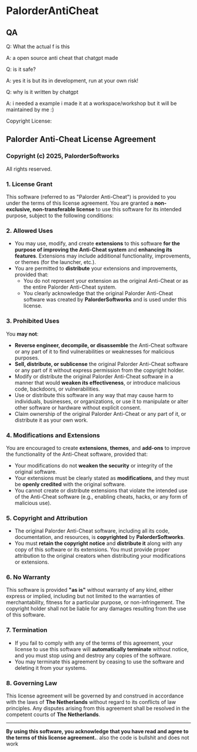 # PalorderAntiCheat

## QA
Q: What the actual f is this

A: a open source anti cheat that chatgpt made

Q: is it safe?

A: yes it is but its in development, run at your own risk!

Q: why is it written by chatgpt

A: i needed a example i made it at a workspace/workshop but it will be maintained by me :)



Copyright License: 
## **Palorder Anti-Cheat License Agreement**

### Copyright (c) 2025, PalorderSoftworks

All rights reserved.

### **1. License Grant**

This software (referred to as "Palorder Anti-Cheat") is provided to you under the terms of this license agreement. You are granted a **non-exclusive, non-transferable license** to use this software for its intended purpose, subject to the following conditions:

### **2. Allowed Uses**
- You may use, modify, and create **extensions** to this software **for the purpose of improving the Anti-Cheat system** and **enhancing its features**. Extensions may include additional functionality, improvements, or themes (for the launcher, etc.).
- You are permitted to **distribute** your extensions and improvements, provided that:
    - You do not represent your extension as the original Anti-Cheat or as the entire Palorder Anti-Cheat system.
    - You clearly acknowledge that the original Palorder Anti-Cheat software was created by **PalorderSoftworks** and is used under this license.

### **3. Prohibited Uses**
You **may not**:
- **Reverse engineer, decompile, or disassemble** the Anti-Cheat software or any part of it to find vulnerabilities or weaknesses for malicious purposes.
- **Sell, distribute, or sublicense** the original Palorder Anti-Cheat software or any part of it without express permission from the copyright holder.
- Modify or distribute the original Palorder Anti-Cheat software in a manner that would **weaken its effectiveness**, or introduce malicious code, backdoors, or vulnerabilities.
- Use or distribute this software in any way that may cause harm to individuals, businesses, or organizations, or use it to manipulate or alter other software or hardware without explicit consent.
- Claim ownership of the original Palorder Anti-Cheat or any part of it, or distribute it as your own work.

### **4. Modifications and Extensions**
You are encouraged to create **extensions**, **themes**, and **add-ons** to improve the functionality of the Anti-Cheat software, provided that:
- Your modifications do not **weaken the security** or integrity of the original software.
- Your extensions must be clearly stated as **modifications**, and they must be **openly credited** with the original software.
- You cannot create or distribute extensions that violate the intended use of the Anti-Cheat software (e.g., enabling cheats, hacks, or any form of malicious use).

### **5. Copyright and Attribution**
- The original Palorder Anti-Cheat software, including all its code, documentation, and resources, is **copyrighted** by **PalorderSoftworks**.
- You must **retain the copyright notice** and **distribute it** along with any copy of this software or its extensions. You must provide proper attribution to the original creators when distributing your modifications or extensions.

### **6. No Warranty**
This software is provided **"as is"** without warranty of any kind, either express or implied, including but not limited to the warranties of merchantability, fitness for a particular purpose, or non-infringement. The copyright holder shall not be liable for any damages resulting from the use of this software.

### **7. Termination**
- If you fail to comply with any of the terms of this agreement, your license to use this software will **automatically terminate** without notice, and you must stop using and destroy any copies of the software.
- You may terminate this agreement by ceasing to use the software and deleting it from your systems.

### **8. Governing Law**
This license agreement will be governed by and construed in accordance with the laws of **The Netherlands** without regard to its conflicts of law principles. Any disputes arising from this agreement shall be resolved in the competent courts of **The Netherlands**.

---

**By using this software, you acknowledge that you have read and agree to the terms of this license agreement.**.
also the code is bullshit and does not work
